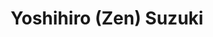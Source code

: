 ---
# Display name
title: Yoshihiro (Zen) Suzuki

# Username (this should match the folder name)
authors:
  - yoshihiro-suzuki

# Is this the primary user of the site?
superuser: false

# Role/position
role: Part-time PhD Student (D1)

# D: 10, 9, 8, 7
# M: 6, 5, 4
# B: 3, 2, 1
weight: 11 # Part-time PhD students use weights 11-14

# Organizations/Affiliations
organizations:
  - name: Allegro MicroSystems
    url: 'https://investors.allegromicro.com/board-member/yoshihiro-zen-suzuki/'

# Short bio
bio: ''

interests: []

# education:
#   courses: []

# Social/Academic Networking
social: []

# Email for Gravatar
email: ''

# Highlight?
highlight_name: false

# User groups
user_groups:
  - Part-time Students
  - Members
---